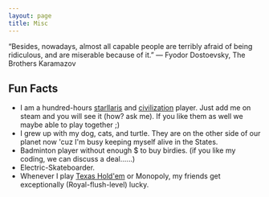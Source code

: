 ```yaml
---
layout: page
title: Misc
---
```


<p class="message">
  “Besides, nowadays, almost all capable people are terribly afraid of being ridiculous, and are miserable because of it.”
― Fyodor Dostoevsky, The Brothers Karamazov
</p>

## Fun Facts
* I am a hundred-hours [starllaris](https://www.paradoxinteractive.com/games/stellaris/about) and [civilization](https://civilization.com/) player. Just add me on steam and you will see it (how? ask me). If you like them as well we maybe able to play together ;)
* I grew up with my dog, cats, and turtle. They are on the other side of our planet now 'cuz I'm busy keeping myself alive in the States.
* Badminton player without enough $ to buy birdies. (if you like my coding, we can discuss a deal......)
* Electric-Skateboarder.
* Whenever I play <a href="https://en.wikipedia.org/wiki/Texas_hold_'em">Texas Hold'em</a> or Monopoly, my friends get exceptionally (Royal-flush-level) lucky.
